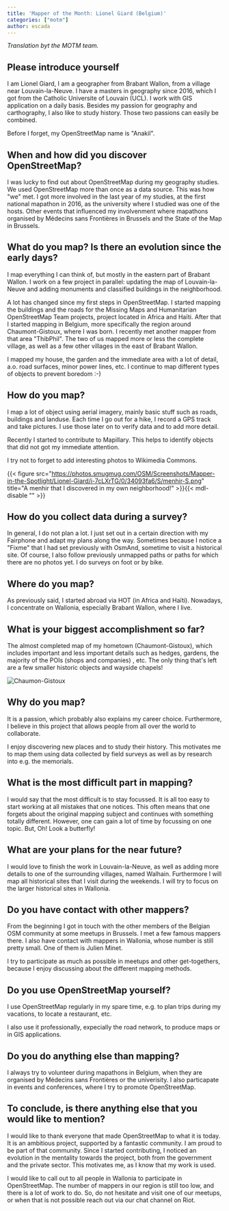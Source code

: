 ```yaml
---
title: 'Mapper of the Month: Lionel Giard (Belgium)'
categories: ["motm"]
author: escada
---
```


*Translation byt the MOTM team.*

## Please introduce yourself

I am Lionel Giard, I am a geographer from Brabant Wallon, from a village near Louvain-la-Neuve. I have a masters in geography since 2016, which I got from the Catholic Universite of Louvain (UCL). I work with GIS application on a daily basis. Besides my passion for geography and carthography, I also like to study history. Those two passions can easily be combined.

Before I forget, my OpenStreetMap name is "Anakil".

## When and how did you discover OpenStreetMap?

I was lucky to find out about OpenStreetMap during my geography studies. We used OpenStreetMap more than once as a data source. This was how "we" met. I got more involved in the last year of my studies, at the first national mapathon in 2016, as the university where I studied was one of the hosts. Other events that influenced my involvenment where mapathons organised by Médecins sans Frontières in Brussels and the State of the Map in Brussels.

## What do you map? Is there an evolution since the early days?

I map everything I can think of, but mostly in the eastern part of  Brabant Wallon. I work on a few project in parallel: updating the map of Louvain-la-Neuve and adding monuments and classified buildings in the neighborhood.

A lot has changed since my first steps in OpenStreetMap. I started mapping the buildings and the roads for the Missing Maps  and Humanitarian OpenStreetMap Team projects, project located in Africa and Haïti. After that I started mapping in Belgium, more specifically the region around Chaumont-Gistoux, where I was born.
I recently met another mapper from that area "ThibPhil". The two of us mapped more or less the complete village, as well as a few other villages in the east of Brabant Wallon.

I mapped my house, the garden and the immediate area with a lot of detail, a.o. road surfaces, minor power lines, etc. I continue to map different types of objects to prevent boredom :-)

## How do you map?

I map a lot of object using aerial imagery, mainly basic stuff such as roads, buildings and landuse. Each time I go out for a hike, I record a GPS track and take pictures. I use those later on to verify data and to add more detail.

Recently I started to contribute to Mapillary. This helps to identify objects that did not got my immediate attention.

I try not to forget to add interesting photos to Wikimedia Commons.

{{< figure src="https://photos.smugmug.com/OSM/Screenshots/Mapper-in-the-Spotlight/Lionel-Giard/i-7cLXrTG/0/34093fa6/S/menhir-S.png" title="A menhir that I discovered in my own neighborhood!" >}}{{< mdl-disable "<!-- markdownlint-disable MD034 -->" >}}

## How do you collect data during a survey?

In general, I do not plan a lot. I just set out in a certain direction with my Fairphone and adapt my plans along the way. Sometimes because I notice a "Fixme" that I had set previously with OsmAnd, sometime to visit a historical site. Of course, I also follow previously unmapped paths or paths for which there are no photos yet.
I do surveys on foot or by bike.

## Where do you map?

As previously said, I started abroad via HOT (in Africa and Haïti). Nowadays, I concentrate on Wallonia, especially Brabant Wallon, where I live.

## What is your biggest accomplishment so far?

The almost completed map of my hometown (Chaumont-Gistoux), which includes important and less important details such as hedges, gardens, the majority of the POIs (shops and companies)
, etc. The only thing that's left are a few smaller historic objects and wayside chapels!

![Chaumon-Gistoux](https://photos.smugmug.com/OSM/Screenshots/Mapper-in-the-Spotlight/Lionel-Giard/i-zRLWsFq/0/35bdd5e7/M/image-M.png)

## Why do you map?

It is a passion, which probably also explains my career choice. Furthermore, I believe in this project that allows people from all over the world to collaborate.

I enjoy discovering new places and to study their history. This motivates me to map them using data collected by field surveys as well as by research into e.g. the memorials.

## What is the most difficult part in mapping?

I would say that the most difficult is to stay focussed. It is all too easy to start working at all mistakes that one notices. This often means that one forgets about the original mapping subject and continues with something totally different.
However, one can gain a lot of time by focussing on one topic. But, Oh! Look a butterfly!

## What are your plans for the near future?

I would love to finish the work in Louvain-la-Neuve, as well as adding more details to one of the surrounding villages, named Walhain. Furthermore I will map all historical sites that I visit during the weekends. I will try to focus on the larger historical sites in Wallonia.

## Do you have contact with other mappers?

From the beginning I got in touch with the other members of the Belgian OSM community at some meetups in Brussels. I met a few famous mappers there. I also have contact with mappers in Wallonia, whose number is still pretty small. One of them is Julien Minet.

I try to participate as much as possible in meetups and other get-togethers, because I enjoy discussing about the different mapping methods.

## Do you use OpenStreetMap yourself?

I use OpenStreetMap regularly in my spare time, e.g. to plan trips during my vacations, to locate a restaurant, etc.

I also use it professionally, expecially the road network, to produce maps or in GIS applications.

## Do you do anything else than mapping?

I always try to volunteer during mapathons in Belgium, when they are organised by Médecins sans Frontières or the univerisity. I also particapate in events and conferences, where I try to promote OpenStreetMap.

## To conclude, is there anything else that you would like to mention?

I would like to thank everyone that made OpenStreetMap to what it is today. It is an ambitious project, supported by a fantastic community. I am proud to be part of that community. Since I started contributing, I noticed an evolution in the mentality towards the  project, both from the government and the private sector. This motivates me, as I know that my work is used.

I would like to call out to all people in Wallonia to participate in OpenStreetMap. The number of mappers in our region is still too low, and there is a lot of work to do.
So, do not hesitate and visit one of our meetups, or when that is not possible reach out via our chat channel on Riot.
